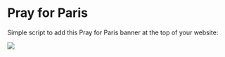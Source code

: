 # Pray for Paris

Simple script to add this Pray for Paris banner at the top of your website:

![](http://i.imgur.com/nsVMpZu.jpg)